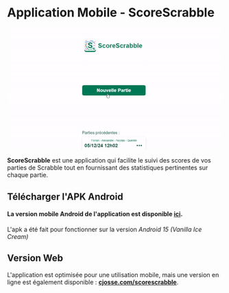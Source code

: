 # Application Mobile - ScoreScrabble

![ScoreScrabble](./src/assets/score-scrabble.gif)

**ScoreScrabble** est une application qui facilite le suivi des scores de vos parties de Scrabble tout en fournissant des statistiques pertinentes sur chaque partie.

## Télécharger l'APK Android

#### La version mobile Android de l'application est disponible **[ici](./apk/DicoScrabble.apk)**.

L'apk a été fait pour fonctionner sur la version *Android 15 (Vanilla Ice Cream)*

## Version Web

L'application est optimisée pour une utilisation mobile, mais une version en ligne est également disponible : **[cjosse.com/scorescrabble](https://cjosse.com/scorescrabble)**.
